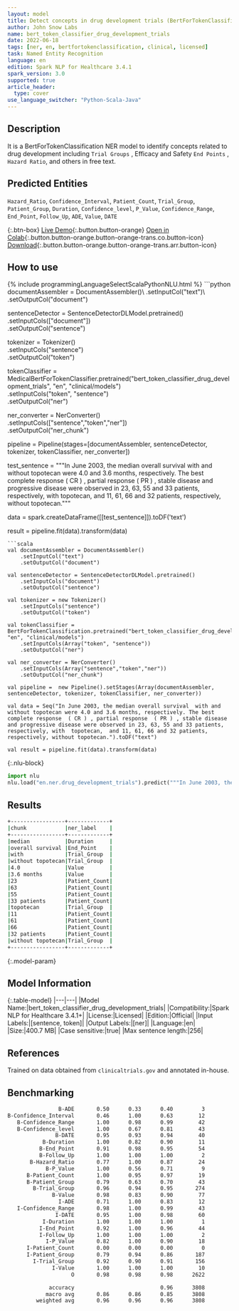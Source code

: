 ```yaml
---
layout: model
title: Detect concepts in drug development trials (BertForTokenClassification)
author: John Snow Labs
name: bert_token_classifier_drug_development_trials
date: 2022-06-18
tags: [ner, en, bertfortokenclassification, clinical, licensed]
task: Named Entity Recognition
language: en
edition: Spark NLP for Healthcare 3.4.1
spark_version: 3.0
supported: true
article_header:
  type: cover
use_language_switcher: "Python-Scala-Java"
---
```


## Description

It is a BertForTokenClassification NER model to identify concepts related to drug development including `Trial Groups` , Efficacy and Safety `End Points` , `Hazard Ratio`, and others in free text.

## Predicted Entities

`Hazard_Ratio`, `Confidence_Interval`, `Patient_Count`, `Trial_Group`, `Patient_Group`, `Duration`, `Confidence_level`, `P_Value`, `Confidence_Range`, `End_Point`, `Follow_Up`, `ADE`, `Value`, `DATE`

{:.btn-box}
[Live Demo](https://demo.johnsnowlabs.com/healthcare/NER_DRUGS_DEVELOPMENT_TRIALS/){:.button.button-orange}
[Open in Colab](https://colab.research.google.com/github/JohnSnowLabs/spark-nlp-workshop/blob/master/tutorials/streamlit_notebooks/healthcare/NER_BERT_TOKEN_CLASSIFIER.ipynb){:.button.button-orange.button-orange-trans.co.button-icon}
[Download](https://s3.amazonaws.com/auxdata.johnsnowlabs.com/clinical/models/bert_token_classifier_drug_development_trials_en_3.4.1_3.0_1655578771078.zip){:.button.button-orange.button-orange-trans.arr.button-icon}

## How to use



<div class="tabs-box" markdown="1">
{% include programmingLanguageSelectScalaPythonNLU.html %}
```python
documentAssembler = DocumentAssembler()\
    .setInputCol("text")\
    .setOutputCol("document")

sentenceDetector = SentenceDetectorDLModel.pretrained() \
    .setInputCols(["document"]) \
    .setOutputCol("sentence") 

tokenizer = Tokenizer()\
    .setInputCols("sentence")\
    .setOutputCol("token")

tokenClassifier = MedicalBertForTokenClassifier.pretrained("bert_token_classifier_drug_development_trials", "en", "clinical/models")\
    .setInputCols("token", "sentence")\
    .setOutputCol("ner")

ner_converter = NerConverter()\
    .setInputCols(["sentence","token","ner"])\
    .setOutputCol("ner_chunk") 

pipeline =  Pipeline(stages=[documentAssembler, sentenceDetector, tokenizer, tokenClassifier, ner_converter])     

test_sentence = """In June 2003, the median overall survival  with and without topotecan were 4.0 and 3.6 months, respectively. The best complete response  ( CR ) , partial response  ( PR ) , stable disease and progressive disease were observed in 23, 63, 55 and 33 patients, respectively, with  topotecan,  and 11, 61, 66 and 32 patients, respectively, without topotecan."""

data = spark.createDataFrame([[test_sentence]]).toDF('text')

result = pipeline.fit(data).transform(data)
```
```scala
val documentAssembler = DocumentAssembler()
    .setInputCol("text")
    .setOutputCol("document")

val sentenceDetector = SentenceDetectorDLModel.pretrained()
    .setInputCols("document") 
    .setOutputCol("sentence") 

val tokenizer = new Tokenizer()
    .setInputCols("sentence")
    .setOutputCol("token")

val tokenClassifier = BertForTokenClassification.pretrained("bert_token_classifier_drug_development_trials", "en", "clinical/models")
    .setInputCols(Array("token", "sentence"))
    .setOutputCol("ner")

val ner_converter = NerConverter()
    .setInputCols(Array("sentence","token","ner"))
    .setOutputCol("ner_chunk")

val pipeline =  new Pipeline().setStages(Array(documentAssembler, sentenceDetector, tokenizer, tokenClassifier, ner_converter))

val data = Seq("In June 2003, the median overall survival  with and without topotecan were 4.0 and 3.6 months, respectively. The best complete response  ( CR ) , partial response  ( PR ) , stable disease and progressive disease were observed in 23, 63, 55 and 33 patients, respectively, with  topotecan,  and 11, 61, 66 and 32 patients, respectively, without topotecan.").toDF("text")

val result = pipeline.fit(data).transform(data)
```


{:.nlu-block}
```python
import nlu
nlu.load("en.ner.drug_development_trials").predict("""In June 2003, the median overall survival  with and without topotecan were 4.0 and 3.6 months, respectively. The best complete response  ( CR ) , partial response  ( PR ) , stable disease and progressive disease were observed in 23, 63, 55 and 33 patients, respectively, with  topotecan,  and 11, 61, 66 and 32 patients, respectively, without topotecan.""")
```

</div>

## Results

```bash
+-----------------+-------------+
|chunk            |ner_label    |
+-----------------+-------------+
|median           |Duration     |
|overall survival |End_Point    |
|with             |Trial_Group  |
|without topotecan|Trial_Group  |
|4.0              |Value        |
|3.6 months       |Value        |
|23               |Patient_Count|
|63               |Patient_Count|
|55               |Patient_Count|
|33 patients      |Patient_Count|
|topotecan        |Trial_Group  |
|11               |Patient_Count|
|61               |Patient_Count|
|66               |Patient_Count|
|32 patients      |Patient_Count|
|without topotecan|Trial_Group  |
+-----------------+-------------+
```

{:.model-param}
## Model Information

{:.table-model}
|---|---|
|Model Name:|bert_token_classifier_drug_development_trials|
|Compatibility:|Spark NLP for Healthcare 3.4.1+|
|License:|Licensed|
|Edition:|Official|
|Input Labels:|[sentence, token]|
|Output Labels:|[ner]|
|Language:|en|
|Size:|400.7 MB|
|Case sensitive:|true|
|Max sentence length:|256|

## References

Trained on data obtained from `clinicaltrials.gov` and annotated in-house.

## Benchmarking

```bash
                B-ADE       0.50      0.33      0.40         3
B-Confidence_Interval       0.46      1.00      0.63        12
   B-Confidence_Range       1.00      0.98      0.99        42
   B-Confidence_level       1.00      0.67      0.81        43
               B-DATE       0.95      0.93      0.94        40
           B-Duration       1.00      0.82      0.90        11
          B-End_Point       0.91      0.98      0.95        54
          B-Follow_Up       1.00      1.00      1.00         2
       B-Hazard_Ratio       0.77      1.00      0.87        24
            B-P_Value       1.00      0.56      0.71         9
      B-Patient_Count       1.00      0.95      0.97        19
      B-Patient_Group       0.79      0.63      0.70        43
        B-Trial_Group       0.96      0.94      0.95       274
              B-Value       0.98      0.83      0.90        77
                I-ADE       0.71      1.00      0.83        12
   I-Confidence_Range       0.98      1.00      0.99        43
               I-DATE       0.95      1.00      0.98        60
           I-Duration       1.00      1.00      1.00         1
          I-End_Point       0.92      1.00      0.96        44
          I-Follow_Up       1.00      1.00      1.00         2
            I-P_Value       0.82      1.00      0.90        18
      I-Patient_Count       0.00      0.00      0.00         0
      I-Patient_Group       0.79      0.94      0.86       187
        I-Trial_Group       0.92      0.90      0.91       156
              I-Value       1.00      1.00      1.00        10
                    O       0.98      0.98      0.98      2622

             accuracy                           0.96      3808
            macro avg       0.86      0.86      0.85      3808
         weighted avg       0.96      0.96      0.96      3808
```
